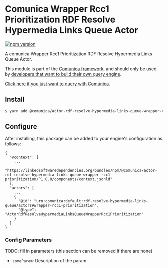 # Comunica Wrapper Rcc1 Prioritization RDF Resolve Hypermedia Links Queue Actor

[![npm version](https://badge.fury.io/js/%40comunica%2Factor-rdf-resolve-hypermedia-links-queue-wrapper-rcc1-prioritization.svg)](https://www.npmjs.com/package/@comunica/actor-rdf-resolve-hypermedia-links-queue-wrapper-rcc1-prioritization)

A comunica Wrapper Rcc1 Prioritization RDF Resolve Hypermedia Links Queue Actor.

This module is part of the [Comunica framework](https://github.com/comunica/comunica),
and should only be used by [developers that want to build their own query engine](https://comunica.dev/docs/modify/).

[Click here if you just want to query with Comunica](https://comunica.dev/docs/query/).

## Install

```bash
$ yarn add @comunica/actor-rdf-resolve-hypermedia-links-queue-wrapper-rcc1-prioritization
```

## Configure

After installing, this package can be added to your engine's configuration as follows:
```text
{
  "@context": [
    ...
    "https://linkedsoftwaredependencies.org/bundles/npm/@comunica/actor-rdf-resolve-hypermedia-links-queue-wrapper-rcc1-prioritization/^1.0.0/components/context.jsonld"  
  ],
  "actors": [
    ...
    {
      "@id": "urn:comunica:default:rdf-resolve-hypermedia-links-queue/actors#wrapper-rcc1-prioritization",
      "@type": "ActorRdfResolveHypermediaLinksQueueWrapperRcc1Prioritization"
    }
  ]
}
```

### Config Parameters

TODO: fill in parameters (this section can be removed if there are none)

* `someParam`: Description of the param
